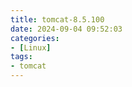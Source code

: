 ```yaml
---
title: tomcat-8.5.100
date: 2024-09-04 09:52:03
categories: 
- [Linux]
tags: 
- tomcat
---
```

